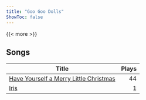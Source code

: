 ```yaml
---
title: "Goo Goo Dolls"
ShowToc: false
---
```


{{< more >}}

## Songs
Title | Plays 
----- | -----: 
[Have Yourself a Merry Little Christmas](/songs/have-yourself-a-merry-little-christmas) | 44
[Iris](/songs/iris) | 1

